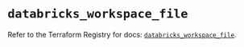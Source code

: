 # `databricks_workspace_file`

Refer to the Terraform Registry for docs: [`databricks_workspace_file`](https://registry.terraform.io/providers/databricks/databricks/1.57.0/docs/resources/workspace_file).
